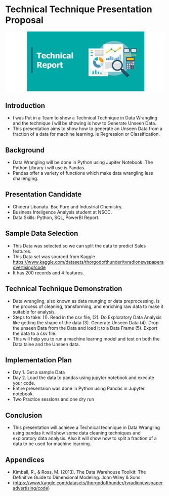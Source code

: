 # Technical Technique Presentation Proposal
<img src=https://github.com/Derathelion/Capstone/blob/main/img%20tr.jpg>

## Introduction
- I was Put in a Team to show a Technical Technique in Data Wrangling and the technique i will be showing is how to Generate Unseen Data.
- This presentation aims to show how to generate an Unseen Data from a fraction of a data for machine learning. ie Regression or Classification.

## Background
- Data Wrangling will be done in Python using Jupiter Notebook. The Python Library i will use is Pandas.
- Pandas offer a variety of functions which make data wrangling less challenging.  

## Presentation Candidate
- Chidera Ubanatu. Bsc Pure and Industrial Chemistry.
- Business Inteligence Analysis student at NSCC.
- Data Skills: Python, SQL, PowerBI Report.

## Sample Data Selection
- This Data was selected so we can split the data to predict Sales features.
- This Data set was sourced from Kaggle https://www.kaggle.com/datasets/thorgodofthunder/tvradionewspaperadvertising/code
- It has 200 records and 4 features.

## Technical Technique Demonstration
- Data wrangling, also known as data munging or data preprocessing, is the process of cleaning, transforming, and enriching raw data to make it suitable for analysis.
- Steps to take: (1). Read in the csv file,
                 (2). Do Exploratory Data Analysis like getting the shape of the data
                 (3). Generate Unseen Data
                 (4). Drop the unseen Data from the Data and load it to a Data Frame
                 (5). Export the data to a csv file.
- This will help you to run a machine learnng model and test on both the Data taine and the Unseen data.

## Implementation Plan
- Day 1. Get a sample Data
- Day 2. Load the data to pandas using jupyter notebook and execute your code. 
- Entire presentaion was done in Python using Pandas in Jupyter notebook.
- Two Practice sessions and one dry run

## Conclusion
- This presentation will achieve a Technical technique in Data Wrangling using pandas it will show some data cleaning techniques and exploratory data analysis.
  Also it will show how to split a fraction of a data to be used for machine learning.

## Appendices
- Kimball, R., & Ross, M. (2013). The Data Warehouse Toolkit: The Definitive Guide to Dimensional Modeling. John Wiley & Sons.
- (https://www.kaggle.com/datasets/thorgodofthunder/tvradionewspaperadvertising/code)
